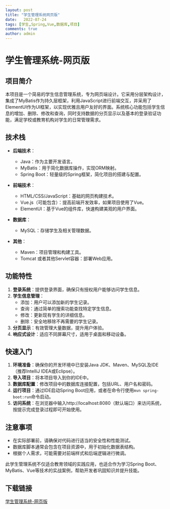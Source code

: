 ```yaml
---
layout: post
title: "学生管理系统网页版"
date:   2022-07-24
tags: [学生,Spring,Vue,数据库,项目]
comments: true
author: admin
---
```

# 学生管理系统-网页版

## 项目简介

本项目是一个简易的学生信息管理系统，专为网页端设计。它采用分层架构设计，集成了MyBatis作为持久层框架，利用JavaScript进行前端交互，并采用了ElementUI作为UI框架，以实现优雅且用户友好的界面。系统核心功能包括学生信息的增加、删除、修改和查询，同时支持数据的分页显示以及基本的登录验证功能，满足学校或教育机构对学生的日常管理需求。

## 技术栈

- **后端技术**：
  - Java：作为主要开发语言。
  - MyBatis：用于简化数据库操作，实现ORM映射。
  - Spring Boot：轻量级的Spring框架，简化项目的搭建与配置。
  
- **前端技术**：
  - HTML/CSS/JavaScript：基础的网页构建技术。
  - Vue.js（可能包含）：提高前端开发效率，如果项目使用了Vue。
  - ElementUI：基于Vue的组件库，快速构建美观的用户界面。
  
- **数据库**：
  - MySQL：存储学生及相关管理数据。
  
- **其他**：
  - Maven：项目管理和构建工具。
  - Tomcat 或者其他Servlet容器：部署Web应用。

## 功能特性

1. **登录系统**：提供登录界面，确保只有授权用户能够访问学生信息。
2. **学生信息管理**：
   - 添加：用户可以添加新的学生记录。
   - 查询：通过简单的搜索功能查找特定学生信息。
   - 修改：更新现有学生的详细信息。
   - 删除：安全地移除不再需要的学生记录。
3. **分页显示**：有效管理大量数据，提升用户体验。
4. **响应式设计**：适应不同屏幕尺寸，适用于桌面和移动设备。

## 快速入门

1. **环境准备**：确保你的开发环境中已安装Java JDK、Maven、MySQL及IDE（推荐IntelliJ IDEA或Eclipse）。
2. **导入项目**：将本项目导入到你的IDE中。
3. **数据库配置**：修改项目中的数据库连接配置，包括URL、用户名和密码。
4. **运行项目**：通过IDE启动Spring Boot应用，或者在命令行使用`mvn spring-boot:run`命令启动。
5. **访问系统**：在浏览器中输入http://localhost:8080（默认端口）来访问系统，按提示完成登录过程即可开始使用。

## 注意事项

- 在实际部署前，请确保对代码进行适当的安全性和性能测试。
- 数据库脚本通常会包含在项目资源中，用于初始化数据表结构。
- 根据个人需求，可能需要对前端样式和后端逻辑进行微调。

此学生管理系统不仅适合教育领域的实践应用，也适合作为学习Spring Boot、MyBatis、Vue等技术的实战案例，帮助开发者巩固知识并提升技能。

## 下载链接

[学生管理系统-网页版](https://pan.quark.cn/s/18fae619ee7c)